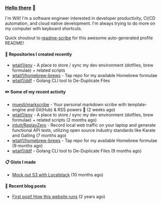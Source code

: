 ### [Hello there](https://www.youtube.com/watch?v=rEq1Z0bjdwc) 🍉

I'm Will! I'm a software engineer interested in developer productivity, CI/CD automation, and cloud native development. I'm always trying to do more on my computer with keyboard shortcuts.

Quick shoutout to [readme-scribe](https://github.com/muesli/readme-scribe) for this awesome auto-generated profile README!

#### 🌱  Repositories I created recently

- [wtait1/env](https://github.com/wtait1/env) - A place to store / sync my dev environment (dotfiles, brew formulae) &#43; related scripts
- [wtait1/homebrew-brews](https://github.com/wtait1/homebrew-brews) - Tap repo for my available Homebrew formulae
- [wtait1/ddf](https://github.com/wtait1/ddf) - Golang CLI tool to De-Duplicate Files

#### ✏️  Some of my recent activity

- [muesli/markscribe](https://github.com/muesli/markscribe) - Your personal markdown scribe with template-engine and Git(Hub) &amp; RSS powers 📜 (2 weeks ago)
- [wtait1/env](https://github.com/wtait1/env) - A place to store / sync my dev environment (dotfiles, brew formulae) &#43; related scripts (2 months ago)
- [intuit/ReplayZero](https://github.com/intuit/ReplayZero) - Record local web traffic on your laptop and generate functional API tests, utilizing open source industry standards like Karate and Gatling (7 months ago)
- [wtait1/homebrew-brews](https://github.com/wtait1/homebrew-brews) - Tap repo for my available Homebrew formulae (9 months ago)
- [wtait1/ddf](https://github.com/wtait1/ddf) - Golang CLI tool to De-Duplicate Files (9 months ago)

#### 📋  Gists I made

- [Mock out S3 with Localstack](https://gist.github.com/e1500652435fe7a192e4592e120d9ce9) (10 months ago)

#### 📣  Recent blog posts

- [First post! How this website runs](https://wtait.me/posts/1/) (2 years ago)

